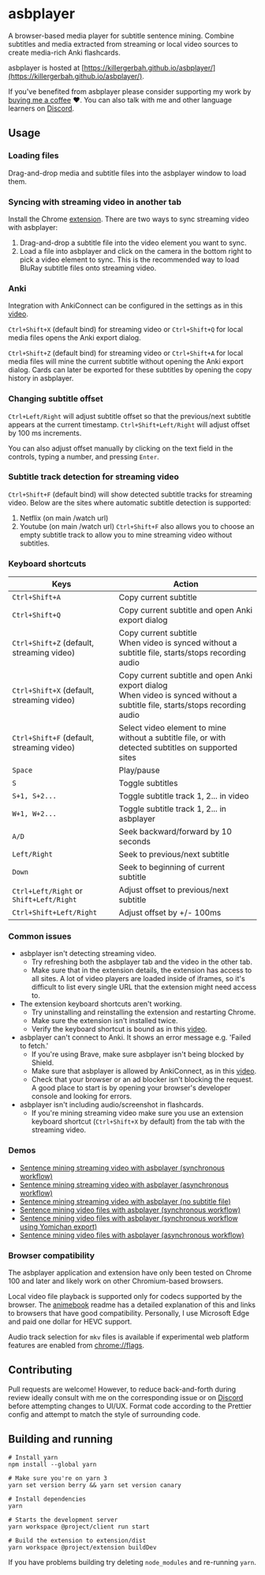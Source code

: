 # asbplayer
A browser-based media player for subtitle sentence mining. Combine subtitles and media extracted from streaming or local video sources to create media-rich Anki flashcards.

asbplayer is hosted at [https://killergerbah.github.io/asbplayer/](https://killergerbah.github.io/asbplayer/).

If you've benefited from asbplayer please consider supporting my work by [buying me a coffee](https://github.com/sponsors/killergerbah?frequency=one-time) ❤️. You can also talk with me and other language learners on [Discord](https://discord.gg/ad7VAQru7m).

## Usage

### Loading files
Drag-and-drop media and subtitle files into the asbplayer window to load them.

### Syncing with streaming video in another tab
Install the Chrome [extension](https://github.com/killergerbah/asbplayer/releases/latest). There are two ways to sync streaming video with asbplayer:

1. Drag-and-drop a subtitle file into the video element you want to sync.
2. Load a file into asbplayer and click on the camera in the bottom right to pick a video element to sync. This is the recommended way to load BluRay subtitle files onto streaming video.

### Anki
Integration with AnkiConnect can be configured in the settings as in this [video](https://youtu.be/Mv7fEVb6PHo?t=44).

`Ctrl+Shift+X` (default bind) for streaming video or `Ctrl+Shift+Q` for local media files opens the Anki export dialog.

`Ctrl+Shift+Z` (default bind) for streaming video or `Ctrl+Shift+A` for local media files will mine the current subtitle without opening the Anki export dialog. Cards can later be exported for these subtitles by opening the copy history in asbplayer.

### Changing subtitle offset
`Ctrl+Left/Right` will adjust subtitle offset so that the previous/next subtitle appears at the current timestamp. `Ctrl+Shift+Left/Right` will adjust offset by 100 ms increments.

You can also adjust offset manually by clicking on the text field in the controls, typing a number, and pressing `Enter`.

### Subtitle track detection for streaming video
`Ctrl+Shift+F` (default bind) will show detected subtitle tracks for streaming video. Below are the sites where automatic subtitle detection is supported:
1. Netflix (on main /watch url)
2. Youtube (on main /watch url)
`Ctrl+Shift+F` also allows you to choose an empty subtitle track to allow you to mine streaming video without subtitles.


### Keyboard shortcuts
| Keys                                      | Action                                                                                                                          |
| ----------------------------------------- | ------------------------------------------------------------------------------------------------------------------------------- |
| `Ctrl+Shift+A`                            | Copy current subtitle                                                                                                           |
| `Ctrl+Shift+Q`                            | Copy current subtitle and open Anki export dialog                                                                               |
| `Ctrl+Shift+Z` (default, streaming video) | Copy current subtitle<br>When video is synced without a subtitle file, starts/stops recording audio                             |
| `Ctrl+Shift+X` (default, streaming video) | Copy current subtitle and open Anki export dialog<br>When video is synced without a subtitle file, starts/stops recording audio |
| `Ctrl+Shift+F` (default, streaming video) | Select video element to mine without a subtitle file, or with detected subtitles on supported sites                             |
| `Space`                                   | Play/pause                                                                                                                      |
| `S`                                       | Toggle subtitles                                                                                                                |
| `S+1, S+2...`                             | Toggle subtitle track 1, 2... in video                                                                                          |
| `W+1, W+2...`                             | Toggle subtitle track 1, 2... in asbplayer                                                                                      |
| `A/D`                                     | Seek backward/forward by 10 seconds                                                                                             |
| `Left/Right`                              | Seek to previous/next subtitle                                                                                                  |
| `Down`                                    | Seek to beginning of current subtitle                                                                                           |
| `Ctrl+Left/Right` or `Shift+Left/Right`   | Adjust offset to previous/next subtitle                                                                                         |
| `Ctrl+Shift+Left/Right`                   | Adjust offset by +/- 100ms                                                                                                      |

### Common issues
- asbplayer isn't detecting streaming video.
    - Try refreshing both the asbplayer tab and the video in the other tab.
    - Make sure that in the extension details, the extension has access to all sites.
      A lot of video players are loaded inside of iframes, so it's difficult to
      list every single URL that the extension might need access to.
- The extension keyboard shortcuts aren't working.
    - Try uninstalling and reinstalling the extension and restarting Chrome.
    - Make sure the extension isn't installed twice.
    - Verify the keyboard shortcut is bound as in this [video](https://youtu.be/wYWbgovfNlI).
- asbplayer can't connect to Anki. It shows an error message e.g. 'Failed to fetch.'
    - If you're using Brave, make sure asbplayer isn't being blocked by Shield.
    - Make sure that asbplayer is allowed by AnkiConnect, as in this [video](https://youtu.be/Mv7fEVb6PHo?t=44).
    - Check that your browser or an ad blocker isn't blocking the request. A good place to start is by opening your browser's developer console and looking for errors.
- asbplayer isn't including audio/screenshot in flashcards.
    - If you're mining streaming video make sure you use an extension keyboard shortcut (`Ctrl+Shift+X` by default) from the tab with the streaming video.
### Demos

- [Sentence mining streaming video with asbplayer (synchronous workflow)](https://www.youtube.com/watch?v=W9Lf3C7sRzc)
- [Sentence mining streaming video with asbplayer (asynchronous workflow)](https://www.youtube.com/watch?v=kJXVVixD8H8)
- [Sentence mining streaming video with asbplayer (no subtitle file)](https://www.youtube.com/watch?v=sgrJF99WX-Q)
- [Sentence mining video files with asbplayer (synchronous workflow)](https://www.youtube.com/watch?v=BSr_JusW8E8)
- [Sentence mining video files with asbplayer (synchronous workflow using Yomichan export)](https://www.youtube.com/watch?v=J3E82spYqIk)
- [Sentence mining video files with asbplayer (asynchronous workflow)](https://www.youtube.com/watch?v=HsrrpnfM4pI)

### Browser compatibility

The asbplayer application and extension have only been tested on Chrome 100 and later and likely work on other Chromium-based browsers.

Local video file playback is supported only for codecs supported by the browser. The [animebook](https://github.com/animebook/animebook.github.io#video-format-support) readme has a detailed explanation of this and links  to browsers that have good compatibility. Personally, I use Microsoft Edge and paid one dollar for HEVC support.

Audio track selection for `mkv` files is available if experimental web platform features are enabled from [chrome://flags](chrome://flags).

## Contributing

Pull requests are welcome! However, to reduce back-and-forth during review ideally consult with me on the corresponding issue or on [Discord](https://discord.gg/ad7VAQru7m) before attempting changes to UI/UX.  Format code according to the Prettier config and attempt to match the style of surrounding code.

## Building and running
```
# Install yarn
npm install --global yarn

# Make sure you're on yarn 3
yarn set version berry && yarn set version canary 

# Install dependencies
yarn

# Starts the development server
yarn workspace @project/client run start 

# Build the extension to extension/dist
yarn workspace @project/extension buildDev 
```

If you have problems building try deleting `node_modules` and re-running `yarn`.
